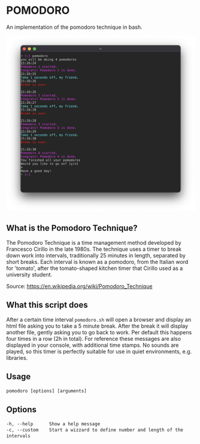 # POMODORO

An implementation of the pomodoro technique in bash.

![](readme.png)

## What is the Pomodoro Technique?

The Pomodoro Technique is a time management method developed by Francesco Cirillo in the late 1980s. The technique uses a timer to break down work into intervals, traditionally 25 minutes in length, separated by short breaks. Each interval is known as a pomodoro, from the Italian word for 'tomato', after the tomato-shaped kitchen timer that Cirillo used as a university student.

Source: https://en.wikipedia.org/wiki/Pomodoro_Technique

## What this script does

After a certain time interval `pomodoro.sh` will open a browser and display an html file asking you to take a 5 minute break. After the break it will display another file, gently asking you to go back to work. Per default this happens four times in a row (2h in total). For reference these messages are also displayed in your console, with additional time stamps. No sounds are played, so this timer is perfectly suitable for use in quiet environments, e.g. libraries.

## Usage
```
pomodoro [options] [arguments]
```
## Options

```
-h, --help      Show a help message
-c, --custom    Start a wizzard to define number and length of the intervals
```